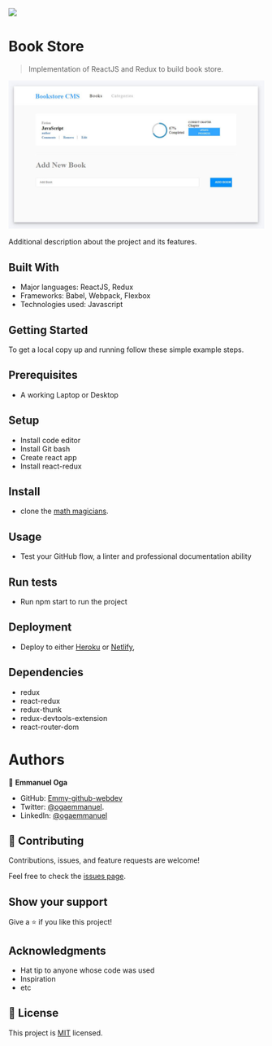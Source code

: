 ![](https://img.shields.io/badge/Microverse-blueviolet)

# Book Store

> Implementation of ReactJS and Redux to build book store.

![screenshot](./bookstore.JPG)

Additional description about the project and its features.

## Built With

- Major languages: ReactJS, Redux
- Frameworks: Babel, Webpack, Flexbox
- Technologies used: Javascript




## Getting Started

To get a local copy up and running follow these simple example steps.


## Prerequisites
- A working Laptop or Desktop
## Setup
- Install code editor
- Install Git bash
- Create react app
- Install react-redux

## Install

- clone the [math magicians](git@github.com:Emmy-github-webdev/bookstore-react-redux.git).

## Usage
- Test your GitHub flow, a linter and professional documentation ability
## Run tests
- Run npm start to run the project
## Deployment
- Deploy to either [Heroku](https://www.heroku.com/) or [Netlify](https://www.netlify.com/),


## Dependencies

- redux 
- react-redux 
- redux-thunk 
- redux-devtools-extension
- react-router-dom

# Authors
👤 **Emmanuel Oga**
- GitHub: [Emmy-github-webdev](https://github.com/Emmy-github-webdev)
- Twitter: [@ogaemmanuel](https://twitter.com/OgaemmanuelOga).
- LinkedIn: [@ogaemmanuel](https://www.linkedin.com/in/emmanuel-oga-16171584/)

## 🤝 Contributing

Contributions, issues, and feature requests are welcome!

Feel free to check the [issues page](https://github.com/Emmy-github-webdev/bookstore-react-redux/issues).


## Show your support

Give a ⭐️ if you like this project!

## Acknowledgments

- Hat tip to anyone whose code was used
- Inspiration
- etc

## 📝 License

This project is [MIT](./MIT.md) licensed.
